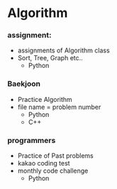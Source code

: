 # Algorithm
### assignment:
* assignments of Algorithm class
* Sort, Tree, Graph etc..
  * Python

### Baekjoon
* Practice Algorithm
* file name = problem number
  * Python
  * C++

### programmers
* Practice of Past problems
* kakao coding test
* monthly code challenge
  * Python
